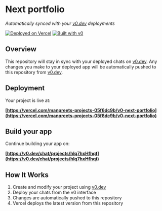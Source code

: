 # Next portfolio

*Automatically synced with your [v0.dev](https://v0.dev) deployments*

[![Deployed on Vercel](https://img.shields.io/badge/Deployed%20on-Vercel-black?style=for-the-badge&logo=vercel)](https://vercel.com/manpreets-projects-05f6dc9b/v0-next-portfolio)
[![Built with v0](https://img.shields.io/badge/Built%20with-v0.dev-black?style=for-the-badge)](https://v0.dev/chat/projects/hIq7hxHfhqt)

## Overview

This repository will stay in sync with your deployed chats on [v0.dev](https://v0.dev).
Any changes you make to your deployed app will be automatically pushed to this repository from [v0.dev](https://v0.dev).

## Deployment

Your project is live at:

**[https://vercel.com/manpreets-projects-05f6dc9b/v0-next-portfolio](https://vercel.com/manpreets-projects-05f6dc9b/v0-next-portfolio)**

## Build your app

Continue building your app on:

**[https://v0.dev/chat/projects/hIq7hxHfhqt](https://v0.dev/chat/projects/hIq7hxHfhqt)**

## How It Works

1. Create and modify your project using [v0.dev](https://v0.dev)
2. Deploy your chats from the v0 interface
3. Changes are automatically pushed to this repository
4. Vercel deploys the latest version from this repository